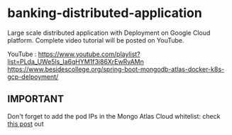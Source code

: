 # banking-distributed-application
Large scale distributed application with Deployment on Google Cloud platform. Complete video tutorial will be posted on YouTube. 

YouTube : https://www.youtube.com/playlist?list=PLda_UWe5ls_la6qHYM1f3j86XrEwRvAMn
https://www.besidescollege.org/spring-boot-mongodb-atlas-docker-k8s-gcp-delpoyment/

## IMPORTANT
Don't forget to add the pod IPs in the Mongo Atlas Cloud whitelist: check [this post](https://stackoverflow.com/questions/60290041/unable-to-connect-to-mongodb-atlas-from-gke-pod) out

